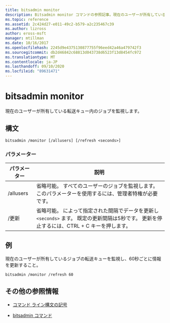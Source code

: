 ```yaml
---
title: bitsadmin monitor
description: Bitsadmin monitor コマンドの参照記事。現在のユーザーが所有している転送キュー内のジョブを監視します。
ms.topic: reference
ms.assetid: 2c424d27-e011-49c2-b579-a2c235467c39
ms.author: lizross
author: eross-msft
manager: mtillman
ms.date: 10/16/2017
ms.openlocfilehash: 2245d9e4375130877755f96eed42a46a479742f3
ms.sourcegitcommit: db2d46842c68813d043738d6523f13d8454fc972
ms.translationtype: MT
ms.contentlocale: ja-JP
ms.lasthandoff: 09/10/2020
ms.locfileid: "89631471"
---
```

# <a name="bitsadmin-monitor"></a>bitsadmin monitor

現在のユーザーが所有している転送キュー内のジョブを監視します。

## <a name="syntax"></a>構文

```
bitsadmin /monitor [/allusers] [/refresh <seconds>]
```

### <a name="parameters"></a>パラメーター

| パラメーター | 説明 |
| -------------- | -------------- |
| /allusers | 省略可能。 すべてのユーザーのジョブを監視します。 このパラメーターを使用するには、管理者特権が必要です。 |
| /更新 | 省略可能。 によって指定された間隔でデータを更新し `<seconds>` ます。 既定の更新間隔は5秒です。 更新を停止するには、CTRL + C キーを押します。 |

## <a name="examples"></a>例

現在のユーザーが所有しているジョブの転送キューを監視し、60秒ごとに情報を更新すること。

```
bitsadmin /monitor /refresh 60
```

## <a name="additional-references"></a>その他の参照情報

- [コマンド ライン構文の記号](command-line-syntax-key.md)

- [bitsadmin コマンド](bitsadmin.md)
